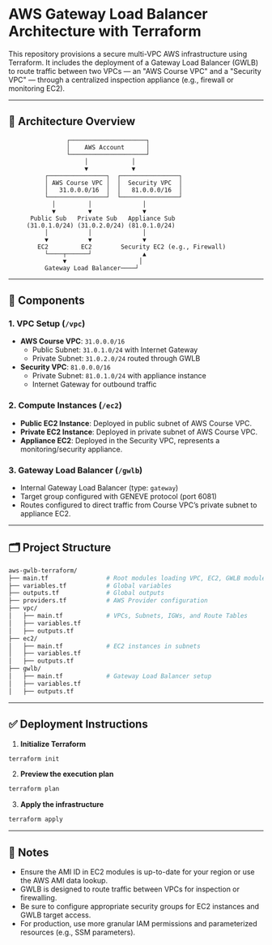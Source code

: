 # AWS Gateway Load Balancer Architecture with Terraform

This repository provisions a secure multi-VPC AWS infrastructure using Terraform. It includes the deployment of a Gateway Load Balancer (GWLB) to route traffic between two VPCs — an "AWS Course VPC" and a "Security VPC" — through a centralized inspection appliance (e.g., firewall or monitoring EC2).

---

## 📌 Architecture Overview

```
                ┌─────────────────────┐
                │    AWS Account      │
                └─────────────────────┘
                     │            │
                     ▼            ▼
          ┌────────────────┐  ┌────────────────┐
          │ AWS Course VPC │  │  Security VPC  │
          │   31.0.0.0/16  │  │   81.0.0.0/16  │
          └────────────────┘  └────────────────┘
            │         │              │
            ▼         ▼              ▼
      Public Sub   Private Sub   Appliance Sub
     (31.0.1.0/24) (31.0.2.0/24) (81.0.1.0/24)
          │           │              │
          ▼           ▼              ▼
        EC2         EC2        Security EC2 (e.g., Firewall)
          └────┬──────┘              ▲
               ▼                    │
          Gateway Load Balancer────┘
```

---

## 🔧 Components

### 1. VPC Setup (`/vpc`)
- **AWS Course VPC**: `31.0.0.0/16`
  - Public Subnet: `31.0.1.0/24` with Internet Gateway
  - Private Subnet: `31.0.2.0/24` routed through GWLB
- **Security VPC**: `81.0.0.0/16`
  - Private Subnet: `81.0.1.0/24` with appliance instance
  - Internet Gateway for outbound traffic

### 2. Compute Instances (`/ec2`)
- **Public EC2 Instance**: Deployed in public subnet of AWS Course VPC.
- **Private EC2 Instance**: Deployed in private subnet of AWS Course VPC.
- **Appliance EC2**: Deployed in the Security VPC, represents a monitoring/security appliance.

### 3. Gateway Load Balancer (`/gwlb`)
- Internal Gateway Load Balancer (type: `gateway`)
- Target group configured with GENEVE protocol (port 6081)
- Routes configured to direct traffic from Course VPC’s private subnet to appliance EC2.

---

## 🗂 Project Structure

```bash
aws-gwlb-terraform/
├── main.tf                # Root modules loading VPC, EC2, GWLB modules
├── variables.tf           # Global variables
├── outputs.tf             # Global outputs
├── providers.tf           # AWS Provider configuration
├── vpc/
│   ├── main.tf            # VPCs, Subnets, IGWs, and Route Tables
│   ├── variables.tf
│   ├── outputs.tf
├── ec2/
│   ├── main.tf            # EC2 instances in subnets
│   ├── variables.tf
│   ├── outputs.tf
├── gwlb/
│   ├── main.tf            # Gateway Load Balancer setup
│   ├── variables.tf
│   ├── outputs.tf
```

---

## ✅ Deployment Instructions

1. **Initialize Terraform**
```bash
terraform init
```

2. **Preview the execution plan**
```bash
terraform plan
```

3. **Apply the infrastructure**
```bash
terraform apply
```

---

## 🧠 Notes

- Ensure the AMI ID in EC2 modules is up-to-date for your region or use the AWS AMI data lookup.
- GWLB is designed to route traffic between VPCs for inspection or firewalling.
- Be sure to configure appropriate security groups for EC2 instances and GWLB target access.
- For production, use more granular IAM permissions and parameterized resources (e.g., SSM parameters).